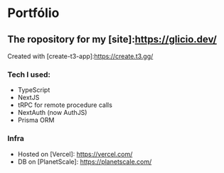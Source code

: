 # Portfólio

## The ropository for my [site]:https://glicio.dev/

Created with [create-t3-app]:https://create.t3.gg/

### Tech I used:
- TypeScript
- NextJS
- tRPC for remote procedure calls
- NextAuth (now AuthJS)
- Prisma ORM

### Infra
- Hosted on [Vercel]: https://vercel.com/
- DB on [PlanetScale]: https://planetscale.com/

